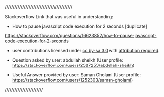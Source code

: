 
///////////////////////////////////////////

Stackoverflow Link that was useful in understanding:

- How to pause javascript code execution for 2 seconds [duplicate]

https://stackoverflow.com/questions/16623852/how-to-pause-javascript-code-execution-for-2-seconds

- user contributions licensed under <a href="https://creativecommons.org/licenses/by-sa/3.0/">cc by-sa 3.0</a> with <a href="https://stackoverflow.blog/2009/06/25/attribution-required/">attribution required</a>.

- Question asked by user: abdullah sheikh (User profile: https://stackoverflow.com/users/2387253/abdullah-sheikh)


- Useful Answer provided by user: Saman Gholami (User profile: https://stackoverflow.com/users/1252303/saman-gholami)



////////////////////////
